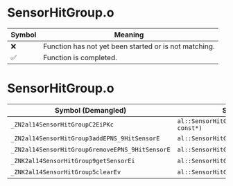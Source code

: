 # SensorHitGroup.o
| Symbol | Meaning 
| ------------- | ------------- 
| :x: | Function has not yet been started or is not matching. 
| :white_check_mark: | Function is completed. 


# SensorHitGroup.o
| Symbol (Demangled) | Symbol (Mangled) | Decompiled? |
| ------------- |  ------------- | ------------- |
| `_ZN2al14SensorHitGroupC2EiPKc` | `al::SensorHitGroup::SensorHitGroup(int,char const*)` | :white_check_mark: |
| `_ZN2al14SensorHitGroup3addEPNS_9HitSensorE` | `al::SensorHitGroup::add(al::HitSensor *)` | :white_check_mark: |
| `_ZN2al14SensorHitGroup6removeEPNS_9HitSensorE` | `al::SensorHitGroup::remove(al::HitSensor *)` | :white_check_mark: |
| `_ZNK2al14SensorHitGroup9getSensorEi` | `al::SensorHitGroup::getSensor(int)const` | :white_check_mark: |
| `_ZNK2al14SensorHitGroup5clearEv` | `al::SensorHitGroup::clear(void)const` | :white_check_mark: |
